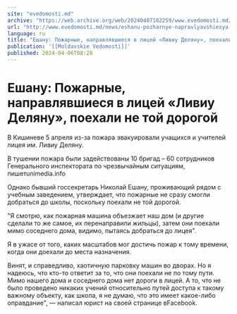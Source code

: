 ```yaml
---
site: "evedomosti.md"
archive: "https://web.archive.org/web/20240407182259/www.evedomosti.md/news/eshanu-pozharnye-napravlyavshiesya-v-licej-liviu-delyanu-poe"
url: "http://www.evedomosti.md/news/eshanu-pozharnye-napravlyavshiesya-v-licej-liviu-delyanu-poe"
language: ru
title: "Ешану: Пожарные, направлявшиеся в лицей «Ливиу Деляну», поехали не той дорогой"
publication: '[[Moldavskie Vedomosti]]'
published: 2024-04-06T08:28
---
```


# Ешану: Пожарные, направлявшиеся в лицей «Ливиу Деляну», поехали не той дорогой

В Кишиневе 5 апреля из-за пожара эвакуировали учащихся и учителей лицея им. Ливиу Деляну.

В тушении пожара были задействованы 10 бригад – 60 сотрудников Генерального инспектората по чрезвычайным ситуациям, пишетunimedia.info

Однако бывший госсекретарь Николай Ешану, проживающий рядом с учебным заведением, утверждает, что пожарные не сразу смогли добраться до школы, поскольку поехали не той дорогой.

"Я смотрю, как пожарная машина объезжает наш дом (и другие сделали то же самое, их перенаправили жильцы), затем они поехали мимо соседнего дома, видимо, пытаясь добраться до лицея".

Я в ужасе от того, каких масштабов мог достичь пожар к тому времени, когда они доехали до места назначения.

Винят, и справедливо, хаотичную парковку машин во дворах. Но я надеюсь, что кто-то ответит за то, что они поехали не по тому пути. Мимо нашего дома и соседнего дома нет дороги в лицей. А то, что не было проведено никаких учений относительно путей доступа к такому важному объекту, как школа, я не думаю, что это имеет какое-либо оправдание", — написал юрист на своей странице вFacebook.